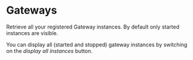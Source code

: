 # Gateways

Retrieve all your registered Gateway instances. By default only started instances are visible. 

You can display all (started and stopped) gateway instances by switching on the *display all instances* button.
